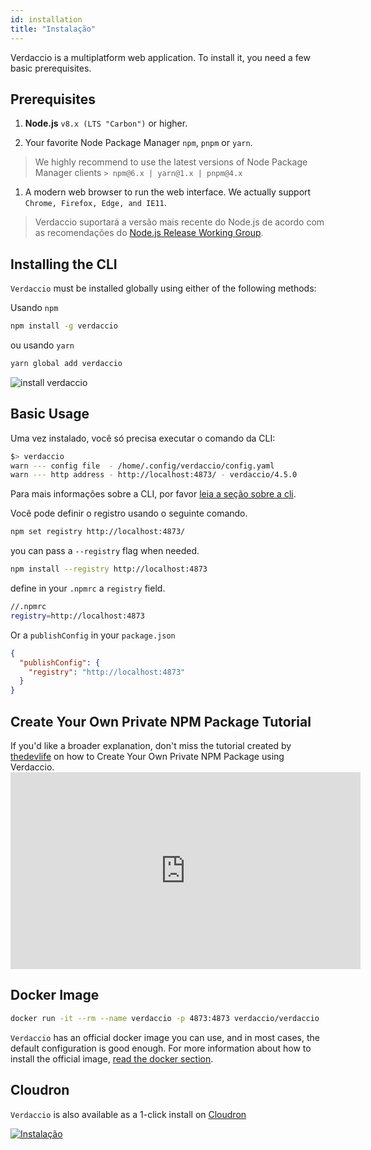 ```yaml
---
id: installation
title: "Instalação"
---
```


Verdaccio is a multiplatform web application. To install it, you need a few basic prerequisites.

## Prerequisites

1. **Node.js** `v8.x (LTS "Carbon")` or higher.

2. Your favorite Node Package Manager `npm`, `pnpm` or `yarn`.

> We highly recommend to use the latest versions of Node Package Manager clients `> npm@6.x | yarn@1.x | pnpm@4.x`

1. A modern web browser to run the web interface. We actually support `Chrome, Firefox, Edge, and IE11`.

> Verdaccio suportará a versão mais recente do Node.js de acordo com as recomendações do [Node.js Release Working Group](https://github.com/nodejs/Release).

## Installing the CLI

`Verdaccio` must be installed globally using either of the following methods:

Usando `npm`

```bash
npm install -g verdaccio
```

ou usando `yarn`

```bash
yarn global add verdaccio
```

![install verdaccio](assets/install_verdaccio.gif)

## Basic Usage

Uma vez instalado, você só precisa executar o comando da CLI:

```bash
$> verdaccio
warn --- config file  - /home/.config/verdaccio/config.yaml
warn --- http address - http://localhost:4873/ - verdaccio/4.5.0
```

Para mais informações sobre a CLI, por favor [leia a seção sobre a cli](cli.md).

Você pode definir o registro usando o seguinte comando.

```bash
npm set registry http://localhost:4873/
```

you can pass a `--registry` flag when needed.

```bash
npm install --registry http://localhost:4873
```

define in your `.npmrc` a `registry` field.

```bash
//.npmrc
registry=http://localhost:4873
```

Or a `publishConfig` in your `package.json`

```json
{
  "publishConfig": {
    "registry": "http://localhost:4873"
  }
}
```

## Create Your Own Private NPM Package Tutorial

If you'd like a broader explanation, don't miss the tutorial created by [thedevlife](https://mybiolink.co/thedevlife) on how to Create Your Own Private NPM Package using Verdaccio. <iframe width="560" height="315" src="https://www.youtube.com/embed/Co0RwdpEsag?enablejsapi=1" frameborder="0" allow="accelerometer; autoplay; encrypted-media; gyroscope; picture-in-picture" allowfullscreen mark="crwd-mark"></iframe> 

## Docker Image

```bash
docker run -it --rm --name verdaccio -p 4873:4873 verdaccio/verdaccio
```

`Verdaccio` has an official docker image you can use, and in most cases, the default configuration is good enough. For more information about how to install the official image, [read the docker section](docker.md).

## Cloudron

`Verdaccio` is also available as a 1-click install on [Cloudron](https://cloudron.io)

[![Instalação](https://cloudron.io/img/button.svg)](https://cloudron.io/button.html?app=org.eggertsson.verdaccio)